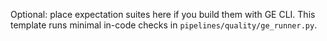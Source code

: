 Optional: place expectation suites here if you build them with GE CLI.
This template runs minimal in-code checks in `pipelines/quality/ge_runner.py`.
